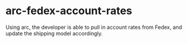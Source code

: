 # arc-fedex-account-rates
Using arc, the developer is able to pull in account rates from Fedex, and update the shipping model accordingly.

